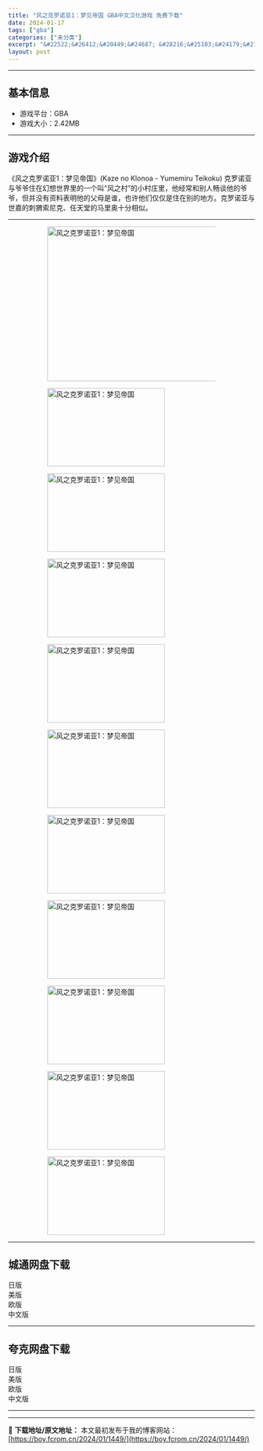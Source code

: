 ```yaml
---
title: "风之克罗诺亚1：梦见帝国 GBA中文汉化游戏 免费下载"
date: 2024-01-17
tags: ["gba"]
categories: ["未分类"]
excerpt: "&#22522;&#26412;&#20449;&#24687; &#28216;&#25103;&#24179;&#21488;&#65306;GBA&#28216;&#25103;&#22823;&#23567;&#65306;2.42MB&#28216;&#25103;&#20171;&amp;#32&hellip;"
layout: post
---
```


 <hr><h2>&#22522;&#26412;&#20449;&#24687;</h2> <ul><li>&#28216;&#25103;&#24179;&#21488;&#65306;GBA</li><li>&#28216;&#25103;&#22823;&#23567;&#65306;2.42MB</li></ul><hr><h2>&#28216;&#25103;&#20171;&#32461;</h2> &#12298;&#39118;&#20043;&#20811;&#32599;&#35834;&#20122;1&#65306;&#26790;&#35265;&#24093;&#22269;&#12299;(Kaze no Klonoa - Yumemiru Teikoku) &#20811;&#32599;&#35834;&#20122;&#19982;&#29239;&#29239;&#20303;&#22312;&#24187;&#24819;&#19990;&#30028;&#37324;&#30340;&#19968;&#20010;&#21483;&ldquo;&#39118;&#20043;&#26449;&rdquo;&#30340;&#23567;&#26449;&#24196;&#37324;&#65292;&#20182;&#32463;&#24120;&#21644;&#21035;&#20154;&#30021;&#35848;&#20182;&#30340;&#29239;&#29239;&#65292;&#20294;&#24182;&#27809;&#26377;&#36164;&#26009;&#34920;&#26126;&#20182;&#30340;&#29238;&#27597;&#26159;&#35841;&#65292;&#20063;&#35768;&#20182;&#20204;&#20165;&#20165;&#26159;&#20303;&#22312;&#21035;&#30340;&#22320;&#26041;&#12290;&#20811;&#32599;&#35834;&#20122;&#19982;&#19990;&#22025;&#30340;&#21050;&#29484;&#32034;&#23612;&#20811;&#12289;&#20219;&#22825;&#22530;&#30340;&#39532;&#37324;&#22885;&#21313;&#20998;&#30456;&#20284;&#12290; <hr><figure><figure><img loading="lazy" decoding="async" width="500" height="315" data-id="15883" src="https://boy.fcrom.cn/wp-content/uploads/2024/01/20240116_65a6375cdbb5c.jpg" title="&#39118;&#20043;&#20811;&#32599;&#35834;&#20122;1&#65306;&#26790;&#35265;&#24093;&#22269;-&#23553;&#38754;" alt="风之克罗诺亚1：梦见帝国"></figure><figure><img loading="lazy" decoding="async" width="240" height="160" data-id="15631" src="https://boy.fcrom.cn/wp-content/uploads/2024/01/20240116_65a6375d0daa1.png" title="&#39118;&#20043;&#20811;&#32599;&#35834;&#20122;1&#65306;&#26790;&#35265;&#24093;&#22269;-1" alt="风之克罗诺亚1：梦见帝国"></figure><figure><img loading="lazy" decoding="async" width="240" height="160" data-id="15632" src="https://boy.fcrom.cn/wp-content/uploads/2024/01/20240116_65a6375d2b7f8.png" title="&#39118;&#20043;&#20811;&#32599;&#35834;&#20122;1&#65306;&#26790;&#35265;&#24093;&#22269;-2" alt="风之克罗诺亚1：梦见帝国"></figure><figure><img loading="lazy" decoding="async" width="240" height="160" data-id="15633" src="https://boy.fcrom.cn/wp-content/uploads/2024/01/20240116_65a6375d4efd3.png" title="&#39118;&#20043;&#20811;&#32599;&#35834;&#20122;1&#65306;&#26790;&#35265;&#24093;&#22269;-3" alt="风之克罗诺亚1：梦见帝国"></figure><figure><img loading="lazy" decoding="async" width="240" height="160" data-id="15634" src="https://boy.fcrom.cn/wp-content/uploads/2024/01/20240116_65a6375d731ac.png" title="&#39118;&#20043;&#20811;&#32599;&#35834;&#20122;1&#65306;&#26790;&#35265;&#24093;&#22269;-4" alt="风之克罗诺亚1：梦见帝国"></figure><figure><img loading="lazy" decoding="async" width="240" height="160" data-id="15635" src="https://boy.fcrom.cn/wp-content/uploads/2024/01/20240116_65a6375da901d.png" title="&#39118;&#20043;&#20811;&#32599;&#35834;&#20122;1&#65306;&#26790;&#35265;&#24093;&#22269;-5" alt="风之克罗诺亚1：梦见帝国"></figure><figure><img loading="lazy" decoding="async" width="240" height="160" data-id="15636" src="https://boy.fcrom.cn/wp-content/uploads/2024/01/20240116_65a6375dcc782.png" title="&#39118;&#20043;&#20811;&#32599;&#35834;&#20122;1&#65306;&#26790;&#35265;&#24093;&#22269;" alt="风之克罗诺亚1：梦见帝国"></figure><figure><img loading="lazy" decoding="async" width="240" height="160" data-id="15637" src="https://boy.fcrom.cn/wp-content/uploads/2024/01/20240116_65a6375df218a.png" title="&#39118;&#20043;&#20811;&#32599;&#35834;&#20122;1&#65306;&#26790;&#35265;&#24093;&#22269;" alt="风之克罗诺亚1：梦见帝国"></figure><figure><img loading="lazy" decoding="async" width="240" height="160" data-id="15638" src="https://boy.fcrom.cn/wp-content/uploads/2024/01/20240116_65a6375e2499c.png" title="&#39118;&#20043;&#20811;&#32599;&#35834;&#20122;1&#65306;&#26790;&#35265;&#24093;&#22269;" alt="风之克罗诺亚1：梦见帝国"></figure><figure><img loading="lazy" decoding="async" width="240" height="160" data-id="15639" src="https://boy.fcrom.cn/wp-content/uploads/2024/01/20240116_65a6375e49952.png" title="&#39118;&#20043;&#20811;&#32599;&#35834;&#20122;1&#65306;&#26790;&#35265;&#24093;&#22269;" alt="风之克罗诺亚1：梦见帝国"></figure><figure><img loading="lazy" decoding="async" width="240" height="160" data-id="15640" src="https://boy.fcrom.cn/wp-content/uploads/2024/01/20240116_65a6375e6d8da.png" title="&#39118;&#20043;&#20811;&#32599;&#35834;&#20122;1&#65306;&#26790;&#35265;&#24093;&#22269;" alt="风之克罗诺亚1：梦见帝国"></figure></figure><div><div> <hr><h2>&#22478;&#36890;&#32593;&#30424;&#19979;&#36733;</h2> <div> <div>&#26085;&#29256;</div> <div>&#32654;&#29256;</div> <div>&#27431;&#29256;</div> <div>&#20013;&#25991;&#29256;</div> </div> </div></div> <hr><h2>&#22840;&#20811;&#32593;&#30424;&#19979;&#36733;</h2> <div> <div>&#26085;&#29256;</div> <div>&#32654;&#29256;</div> <div>&#27431;&#29256;</div> <div>&#20013;&#25991;&#29256;</div> </div> <hr>

---
📖 **下载地址/原文地址：** 本文最初发布于我的博客网站：[https://boy.fcrom.cn/2024/01/1449/](https://boy.fcrom.cn/2024/01/1449/)
